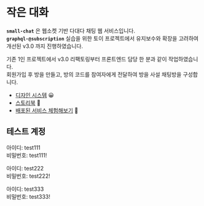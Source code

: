 # 작은 대화

__`small-chat`__ 은 웹소켓 기반 다대다 채팅 웹 서비스입니다.   
__`graphql-@subscription`__ 실습을 위한 토이 프로젝트에서 유지보수와 확장을 고려하여 개선된 v3.0 까지 진행하였습니다.

기존 1인 프로젝트에서 v3.0 리팩토링부터 프론트엔드 담당 한 분과 같이 작업하였습니다.   
회원가입 후 방을 만들고, 방의 코드를 참여자에게 전달하여 방을 사설 채팅방을 구성합니다.   

- [디자인 시스템](https://soonba.github.io/small-chat/#/guide) 😀
- [스토리북](https://soonba.github.io/small-chat/storybook) 🎨
- [배포된 서비스 체험해보기](https://soonba.github.io/small-chat/#/login) 💬

## 테스트 계정

아이디: test111   
비밀번호: test111!

아이디: test222   
비밀번호: test222!

아이디: test333   
비밀번호: test333!
